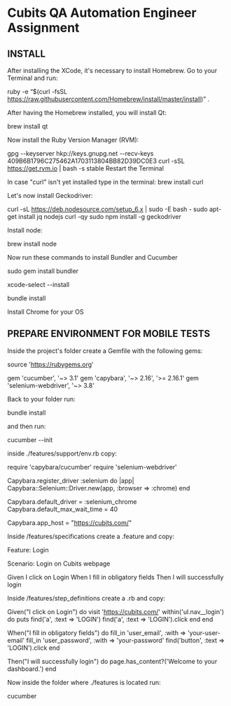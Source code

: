 # Cubits QA Automation Engineer Assignment

## INSTALL 

After installing the XCode, it's necessary to install Homebrew. Go to your Terminal and run:

ruby -e “$(curl -fsSL https://raw.githubusercontent.com/Homebrew/install/master/install)” .

After having the Homebrew installed, you will install Qt:

brew install qt

Now install the Ruby Version Manager (RVM):

gpg --keyserver hkp://keys.gnupg.net --recv-keys 409B6B1796C275462A1703113804BB82D39DC0E3
curl -sSL https://get.rvm.io | bash -s stable
Restart the Terminal

In case "curl" isn't yet installed type in the terminal: 
brew install curl

Let's now install Geckodriver:

curl -sL https://deb.nodesource.com/setup_6.x | sudo -E bash -
sudo apt-get install jq nodejs curl -qy
sudo npm install -g geckodriver

Install node:

brew install node

Now run these commands to install Bundler and Cucumber

sudo gem install bundler

xcode-select --install

bundle install

Install Chrome for your OS

## PREPARE ENVIRONMENT FOR MOBILE TESTS

Inside the project's folder create a Gemfile with the following gems:

source 'https://rubygems.org'

gem 'cucumber', '~> 3.1'
gem 'capybara', '~> 2.16', '>= 2.16.1'
gem 'selenium-webdriver', '~> 3.8'

Back to your folder run:

bundle install

and then run:

cucumber --init

inside ./features/support/env.rb copy:

require 'capybara/cucumber'
require 'selenium-webdriver'

Capybara.register_driver :selenium do |app|
  Capybara::Selenium::Driver.new(app, :browser => :chrome)
end

Capybara.default_driver = :selenium_chrome
Capybara.default_max_wait_time = 40
 	 
Capybara.app_host = "https://cubits.com/" 	

Inside /features/specifications create a .feature and copy:

Feature: Login

Scenario: Login on Cubits webpage   

Given I click on Login
When I fill in obligatory fields
Then I will successfully login

Inside /features/step_definitions create a .rb and copy:

Given("I click on Login") do
	visit 'https://cubits.com/'
	within('ul.nav__login') do
		puts find('a', :text => 'LOGIN')
		find('a', :text => 'LOGIN').click
	end
end


When("I fill in obligatory fields") do
  fill_in 'user_email', :with => 'your-user-email'
  fill_in 'user_password', :with => 'your-password'
  	find('button', :text => 'LOGIN').click
end

Then("I will successfully login") do
  page.has_content?('Welcome to your dashboard.')
end

Now inside the folder where ./features is located run:

cucumber

